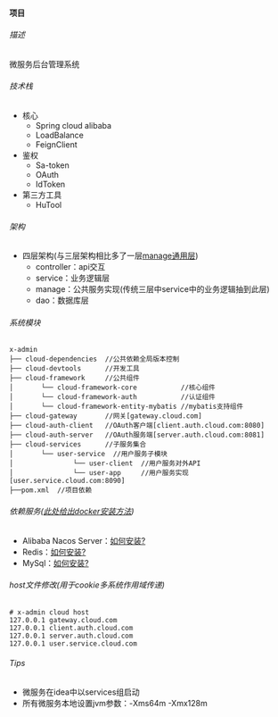 #### 项目

###### 描述

微服务后台管理系统

###### 技术栈

- 核心
  - Spring cloud alibaba
  - LoadBalance
  - FeignClient
- 鉴权
  - Sa-token
  - OAuth
  - IdToken
- 第三方工具
  - HuTool

###### 架构

- 四层架构(与三层架构相比多了一层[manage通用层](https://blog.csdn.net/qq_40542534/article/details/112467861))
  - controller：api交互
  - service：业务逻辑层
  - manage：公共服务实现(传统三层中service中的业务逻辑抽到此层)
  - dao：数据库层

###### 系统模块

```
x-admin   
├── cloud-dependencies  //公共依赖全局版本控制
├── cloud-devtools      //开发工具
├── cloud-framework     //公共组件
│       └── cloud-framework-core           //核心组件
│       └── cloud-framework-auth           //认证组件
│       └── cloud-framework-entity-mybatis //mybatis支持组件
├── cloud-gateway       //网关[gateway.cloud.com]
├── cloud-auth-client   //OAuth客户端[client.auth.cloud.com:8080]
├── cloud-auth-server   //OAuth服务端[server.auth.cloud.com:8081]
├── cloud-services      //子服务集合
│       └── user-service  //用户服务子模块
│               └── user-client  //用户服务对外API
│               └── user-app     //用户服务实现[user.service.cloud.com:8090]
├──pom.xml  //项目依赖
```

###### 依赖服务([此处给出docker安装方法](https://github.com/cuukenn/docker-scripts))

- Alibaba Nacos Server：[如何安装?](https://github.com/cuukenn/docker-scripts/nacos)
- Redis：[如何安装?](https://github.com/cuukenn/docker-scripts/redis)
- MySql：[如何安装?](https://github.com/cuukenn/docker-scripts/mysql)

###### host文件修改(用于cookie多系统作用域传递)

```
# x-admin cloud host
127.0.0.1 gateway.cloud.com
127.0.0.1 client.auth.cloud.com
127.0.0.1 server.auth.cloud.com
127.0.0.1 user.service.cloud.com
```

###### Tips

- 微服务在idea中以services组启动
- 所有微服务本地设置jvm参数：-Xms64m -Xmx128m